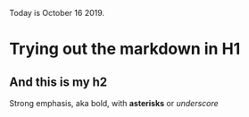 Today is October 16 2019.

# Trying out the markdown in H1
## And this is my h2
Strong emphasis, aka bold, with **asterisks** or _underscore_